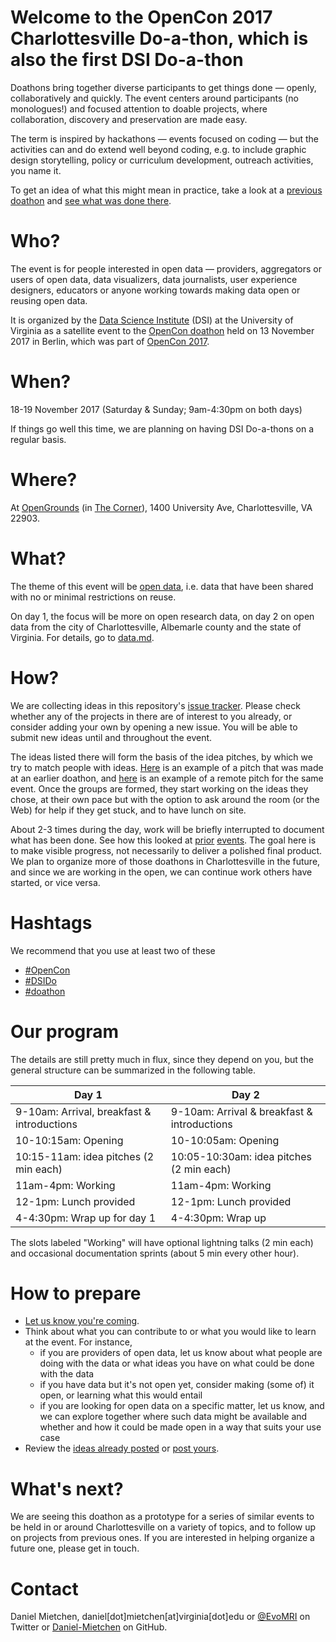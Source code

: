 # Welcome to the OpenCon 2017 Charlottesville Do-a-thon, which is also the first DSI Do-a-thon
              
Doathons bring together diverse participants to get things done &mdash; openly, collaboratively and quickly. The event centers around participants (no monologues!) and focused attention to doable projects, where collaboration, discovery and preservation are made easy. 

The term is inspired by hackathons &mdash; events focused on coding &mdash; but the activities can and do extend well beyond coding, e.g. to include graphic design storytelling, policy or curriculum development, outreach activities, you name it.

To get an idea of what this might mean in practice, take a look at a [previous doathon](https://github.com/sparcopen/open-research-doathon) and [see what was done there](https://github.com/sparcopen/Open-Research-doathon/issues?utf8=%E2%9C%93&q=is%3Aissue).

# Who?

The event is for people interested in open data &mdash; providers, aggregators or users of open data, data visualizers, data journalists, user experience designers, educators or anyone working towards making data open or reusing open data.

It is organized by the [Data Science Institute](http://dsi.virginia.edu/) (DSI) at the University of Virginia as a satellite event to the [OpenCon doathon](http://doathon.opencon2017.org/) held on 13 November 2017 in Berlin, which was part of [OpenCon 2017](http://opencon2017.org/).

# When?

18-19 November 2017 (Saturday & Sunday; 9am-4:30pm on both days)

If things go well this time, we are planning on having DSI Do-a-thons on a regular basis.

# Where?

At [OpenGrounds](https://opengrounds.virginia.edu/) (in [The Corner](https://www.openstreetmap.org/#map=20/38.03405/-78.49981)), 1400 University Ave, Charlottesville, VA 22903.

# What?

The theme of this event will be [open data](https://en.wikipedia.org/wiki/Open_data), i.e. data that have been shared with no or minimal restrictions on reuse. 

On day 1, the focus will be more on open research data, on day 2 on open data from the city of Charlottesville, Albemarle county and the state of Virginia. For details, go to [data.md](data.md).

# How?

We are collecting ideas in this repository's [issue tracker](https://github.com/UVA-DSI/2017-doathon/issues?q=is%3Aissue+is%3Aopen+label%3Aidea). Please check whether any of the projects in there are of interest to you already, or consider adding your own by opening a new issue. You will be able to submit new ideas until and throughout the event.

The ideas listed there will form the basis of the idea pitches, by which we try to match people with ideas. [Here](https://twitter.com/OKFN/status/838011416598700033) is an example of a pitch that was made at an earlier doathon, and [here](https://www.youtube.com/watch?v=UMR7N193uM8) is an example of a remote pitch for the same event. Once the groups are formed, they start working on the ideas they chose, at their own pace but with the option to ask around the room (or the Web) for help if they get stuck, and to have lunch on site.

About 2-3 times during the day, work will be briefly interrupted to document what has been done. See how this looked at [prior](https://github.com/sparcopen/doathon/issues) [events](https://github.com/sparcopen/open-research-doathon/issues). The goal here is to make visible progress, not necessarily to deliver a polished final product. We plan to organize more of those doathons in Charlottesville in the future, and since we are working in the open, we can continue work others have started, or vice versa.

# Hashtags

We recommend that you use at least two of these
* [#OpenCon](https://twitter.com/hashtag/OpenCon)
* [#DSIDo](https://twitter.com/hashtag/DSIDo)
* [#doathon](https://twitter.com/hashtag/doathon)

# Our program

The details are still pretty much in flux, since they depend on you, but the general structure can be summarized in the following table.

| Day 1                                          | Day 2                                            |
|------------------------------------------------|--------------------------------------------------|
| 9-10am: Arrival, breakfast & introductions     | 9-10am: Arrival & breakfast & introductions      |
| 10-10:15am: Opening                            | 10-10:05am: Opening                              |
| 10:15-11am: idea pitches (2 min each)          | 10:05-10:30am: idea pitches (2 min each)         | 
| 11am-4pm: Working                              | 11am-4pm: Working                                |
| 12-1pm: Lunch provided                         | 12-1pm: Lunch provided                           |
| 4-4:30pm: Wrap up for day 1                    | 4-4:30pm: Wrap up                                |

The slots labeled "Working" will have optional lightning talks (2 min each) and occasional documentation sprints (about 5 min every other hour).

# How to prepare

* [Let us know you're coming](https://www.eventbrite.com/e/uva-do-a-thon-tickets-39704865321).
* Think about what you can contribute to or what you would like to learn at the event. For instance, 
  - if you are providers of open data, let us know about what people are doing with the data or what ideas you have on what could be done with the data
  - if you have data but it's not open yet, consider making (some of) it open, or learning what this would entail
  - if you are looking for open data on a specific matter, let us know, and we can explore together where such data might be available and whether and how it could be made open in a way that suits your use case
* Review the [ideas already posted](https://github.com/UVA-DSI/2017-doathon/issues?q=is%3Aissue+is%3Aopen+label%3Aidea) or [post yours](https://github.com/UVA-DSI/2017-doathon/issues/new).

# What's next?

We are seeing this doathon as a prototype for a series of similar events to be held in or around Charlottesville on a variety of topics, and to follow up on projects from previous ones. If you are interested in helping organize a future one, please get in touch.

# Contact

Daniel Mietchen, daniel[dot]mietchen[at]virginia[dot]edu or [@EvoMRI](https://twitter.com/EvoMR) on Twitter or [Daniel-Mietchen](https://github.com/Daniel-Mietchen) on GitHub.
